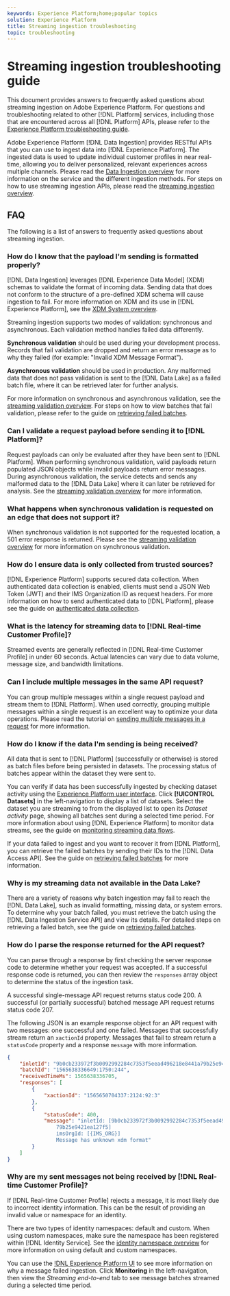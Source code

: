 ```yaml
---
keywords: Experience Platform;home;popular topics
solution: Experience Platform
title: Streaming ingestion troubleshooting
topic: troubleshooting
---
```


# Streaming ingestion troubleshooting guide

This document provides answers to frequently asked questions about streaming ingestion on Adobe Experience Platform. For questions and troubleshooting related to other [!DNL Platform] services, including those that are encountered across all [!DNL Platform] APIs, please refer to the [Experience Platform troubleshooting guide](../../landing/troubleshooting.md).

Adobe Experience Platform [!DNL Data Ingestion] provides RESTful APIs that you can use to ingest data into [!DNL Experience Platform]. The ingested data is used to update individual customer profiles in near real-time, allowing you to deliver personalized, relevant experiences across multiple channels. Please read the [Data Ingestion overview](../home.md) for more information on the service and the different ingestion methods. For steps on how to use streaming ingestion APIs, please read the [streaming ingestion overview](../streaming-ingestion/overview.md).

## FAQ

The following is a list of answers to frequently asked questions about streaming ingestion.

### How do I know that the payload I'm sending is formatted properly?

[!DNL Data Ingestion] leverages [!DNL Experience Data Model] (XDM) schemas to validate the format of incoming data. Sending data that does not conform to the structure of a pre-defined XDM schema will cause ingestion to fail. For more information on XDM and its use in [!DNL Experience Platform], see the [XDM System overview](../../xdm/home.md).

Streaming ingestion supports two modes of validation: synchronous and asynchronous. Each validation method handles failed data differently.

**Synchronous validation** should be used during your development process. Records that fail validation are dropped and return an error message as to why they failed (for example: "Invalid XDM Message Format").

**Asynchronous validation** should be used in production. Any malformed data that does not pass validation is sent to the [!DNL Data Lake] as a failed batch file, where it can be retrieved later for further analysis.

For more information on synchronous and asynchronous validation, see the [streaming validation overview](../quality/streaming-validation.md). For steps on how to view batches that fail validation, please refer to the guide on [retrieving failed batches](../quality/retrieve-failed-batches.md).

### Can I validate a request payload before sending it to [!DNL Platform]?

Request payloads can only be evaluated after they have been sent to [!DNL Platform]. When performing synchronous validation, valid payloads return populated JSON objects while invalid payloads return error messages. During asynchronous validation, the service detects and sends any malformed data to the [!DNL Data Lake] where it can later be retrieved for analysis. See the [streaming validation overview](../quality/streaming-validation.md) for more information.

### What happens when synchronous validation is requested on an edge that does not support it?

When synchronous validation is not supported for the requested location, a 501 error response is returned. Please see the [streaming validation overview](../quality/streaming-validation.md) for more information on synchronous validation.

### How do I ensure data is only collected from trusted sources?

[!DNL Experience Platform] supports secured data collection. When authenticated data collection is enabled, clients must send a JSON Web Token (JWT) and their IMS Organization ID as request headers. For more information on how to send authenticated data to [!DNL Platform], please see the guide on [authenticated data collection](../tutorials/create-authenticated-streaming-connection.md).

### What is the latency for streaming data to [!DNL Real-time Customer Profile]?

Streamed events are generally reflected in [!DNL Real-time Customer Profile] in under 60 seconds. Actual latencies can vary due to data volume, message size, and bandwidth limitations.

### Can I include multiple messages in the same API request?

You can group multiple messages within a single request payload and stream them to [!DNL Platform]. When used correctly, grouping multiple messages within a single request is an excellent way to optimize your data operations. Please read the tutorial on [sending multiple messages in a request](../tutorials/streaming-multiple-messages.md) for more information. 

### How do I know if the data I'm sending is being received?

All data that is sent to [!DNL Platform] (successfully or otherwise) is stored as batch files before being persisted in datasets. The processing status of batches appear within the dataset they were sent to.

You can verify if data has been successfully ingested by checking dataset activity using the [Experience Platform user interface](https://platform.adobe.com). Click **[!UICONTROL Datasets]** in the left-navigation to display a list of datasets. Select the dataset you are streaming to from the displayed list to open its *Dataset activity* page, showing all batches sent during a selected time period. For more information about using [!DNL Experience Platform] to monitor data streams, see the guide on [monitoring streaming data flows](../quality/monitor-data-flows.md).

If your data failed to ingest and you want to recover it from [!DNL Platform], you can retrieve the failed batches by sending their IDs to the [!DNL Data Access API]. See the guide on [retrieving failed batches](../quality/retrieve-failed-batches.md) for more information.

### Why is my streaming data not available in the Data Lake?

There are a variety of reasons why batch ingestion may fail to reach the [!DNL Data Lake], such as invalid formatting, missing data, or system errors. To determine why your batch failed, you must retrieve the batch using the [!DNL Data Ingestion Service API] and view its details. For detailed steps on retrieving a failed batch, see the guide on [retrieving failed batches](../quality/retrieve-failed-batches.md).

### How do I parse the response returned for the API request?

You can parse through a response by first checking the server response code to determine whether your request was accepted. If a successful response code is returned, you can then review the `responses` array object to determine the status of the ingestion task.

A successful single-message API request returns status code 200. A successful (or partially successful) batched message API request returns status code 207.

The following JSON is an example response object for an API request with two messages: one successful and one failed. Messages that successfully stream return an `xactionId` property. Messages that fail to stream return a `statusCode` property and a response `message` with more information.

```JSON
{
    "inletId": "9b0cb233972f3b0092992284c7353f5eead496218e8441a79b25e9421ea127f5",
    "batchId": "1565638336649:1750:244",
    "receivedTimeMs": 1565638336705,
    "responses": [
        {
            "xactionId": "1565650704337:2124:92:3"
        },
        {
            "statusCode": 400,
            "message": "inletId: [9b0cb233972f3b0092992284c7353f5eead496218e8441a
                79b25e9421ea127f5] 
                imsOrgId: [{IMS_ORG}] 
                Message has unknown xdm format"
        }
    ]
}
```

### Why are my sent messages not being received by [!DNL Real-time Customer Profile]? 

If [!DNL Real-time Customer Profile] rejects a message, it is most likely due to incorrect identity information. This can be the result of providing an invalid value or namespace for an identity.

There are two types of identity namespaces: default and custom. When using custom namespaces, make sure the namespace has been registered within [!DNL Identity Service]. See the [identity namespace overview](../../identity-service/namespaces.md) for more information on using default and custom namespaces.

You can use the [!DNL Experience Platform UI](https://platform.adobe.com) to see more information on why a message failed ingestion. Click **Monitoring** in the left-navigation, then view the _Streaming end-to-end_ tab to see message batches streamed during a selected time period.